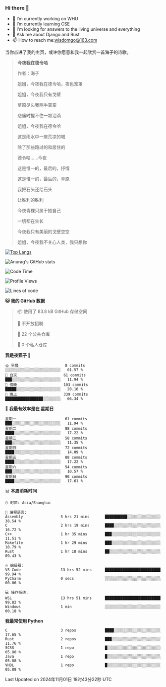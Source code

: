 ### Hi there 👋



- 🔭 I’m currently working on WHU
- 🌱 I’m currently learning CSE
- 🤔 I'm looking for answers to the living universe and everything
- 💬 Ask me about Django and Rust
- 📫 How to reach me:wisdomgo@163.com

当你点进了我的主页，或许你愿意和我一起欣赏一首海子的诗歌。

>**今夜我在德令哈**
>
>作者：海子
>
>姐姐，今夜我在德令哈，夜色笼罩
>
>姐姐，今夜我只有戈壁
>
>草原尽头我两手空空
>
>悲痛时握不住一颗泪滴
>
>姐姐，今夜我在德令哈
>
>这是雨水中一座荒凉的城
>
>除了那些路过的和居住的
>
>德令哈......今夜
>
>这是惟一的，最后的，抒情
>
>这是惟一的，最后的，草原
>
>我把石头还给石头
>
>让胜利的胜利
>
>今夜青稞只属于她自己
>
>一切都在生长
>
>今夜我只有美丽的戈壁空空
>
>姐姐，今夜我不关心人类，我只想你



[![Top Langs](https://github-readme-stats.vercel.app/api/top-langs/?username=wisdomgo&theme=onedark)](https://github.com/anuraghazra/github-readme-stats)

![Anurag's GitHub stats](https://github-readme-stats.vercel.app/api?username=wisdomgo&hide=contribs,stars&theme=synthwave)

<!--START_SECTION:waka-->
![Code Time](http://img.shields.io/badge/Code%20Time-306%20hrs%2035%20mins-blue)

![Profile Views](http://img.shields.io/badge/%E4%B8%AA%E4%BA%BA%E8%B5%84%E6%96%99%E8%A7%82%E7%9C%8B%E6%AC%A1%E6%95%B0-0-blue)

![Lines of code](https://img.shields.io/badge/%E4%BB%8E%E3%80%8CHello%20World%E3%80%8D%E8%B5%B7%E6%88%91%E5%B7%B2%E7%BB%8F%E5%86%99%E4%BA%86-640.1%20thousand%20%E8%A1%8C%E4%BB%A3%E7%A0%81-blue)

**🐱 我的 GitHub 数据** 

> 📦  使用了 83.8 kB GitHub 存储空间 
 > 
> 🚫 不开放招聘
 > 
> 📜 22 个公共仓库 
 > 
> 🔑 0 个私人仓库 
 > 
**我是夜猫子 🦉** 

```text
🌞 早晨                     8 commits           ░░░░░░░░░░░░░░░░░░░░░░░░░   01.57 % 
🌆 白天                     61 commits          ███░░░░░░░░░░░░░░░░░░░░░░   11.94 % 
🌃 傍晚                     103 commits         █████░░░░░░░░░░░░░░░░░░░░   20.16 % 
🌙 晚上                     339 commits         █████████████████░░░░░░░░   66.34 % 
```
📅 **我最有效率是在 星期日** 

```text
星期一                      61 commits          ███░░░░░░░░░░░░░░░░░░░░░░   11.94 % 
星期二                      88 commits          ████░░░░░░░░░░░░░░░░░░░░░   17.22 % 
星期三                      58 commits          ███░░░░░░░░░░░░░░░░░░░░░░   11.35 % 
星期四                      72 commits          ████░░░░░░░░░░░░░░░░░░░░░   14.09 % 
星期五                      88 commits          ████░░░░░░░░░░░░░░░░░░░░░   17.22 % 
星期六                      54 commits          ███░░░░░░░░░░░░░░░░░░░░░░   10.57 % 
星期日                      90 commits          ████░░░░░░░░░░░░░░░░░░░░░   17.61 % 
```


📊 **本周消耗时间** 

```text
🕑︎ 时区: Asia/Shanghai

💬 编程语言: 
Assembly                 5 hrs 21 mins       ██████████░░░░░░░░░░░░░░░   38.54 % 
C                        2 hrs 19 mins       ████░░░░░░░░░░░░░░░░░░░░░   16.72 % 
C++                      1 hr 35 mins        ███░░░░░░░░░░░░░░░░░░░░░░   11.51 % 
Makefile                 1 hr 29 mins        ███░░░░░░░░░░░░░░░░░░░░░░   10.79 % 
Rust                     1 hr 18 mins        ██░░░░░░░░░░░░░░░░░░░░░░░   09.43 % 

🔥 编辑器: 
VS Code                  13 hrs 52 mins      █████████████████████████   99.94 % 
PyCharm                  0 secs              ░░░░░░░░░░░░░░░░░░░░░░░░░   00.06 % 

💻 操作系统: 
WSL                      13 hrs 51 mins      █████████████████████████   99.82 % 
Windows                  1 min               ░░░░░░░░░░░░░░░░░░░░░░░░░   00.18 % 
```

**我最常使用 Python** 

```text
C                        3 repos             ████░░░░░░░░░░░░░░░░░░░░░   17.65 % 
Rust                     2 repos             ███░░░░░░░░░░░░░░░░░░░░░░   11.76 % 
SCSS                     1 repo              █░░░░░░░░░░░░░░░░░░░░░░░░   05.88 % 
Java                     1 repo              █░░░░░░░░░░░░░░░░░░░░░░░░   05.88 % 
VHDL                     1 repo              █░░░░░░░░░░░░░░░░░░░░░░░░   05.88 % 
```




 Last Updated on 2024年11月01日 18时43分22秒 UTC
<!--END_SECTION:waka-->
